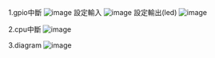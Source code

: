 1.gpio中斷
![image](https://github.com/user-attachments/assets/f8c7e6ea-0271-4d15-9bdf-09a4160df95a)
設定輸入
![image](https://github.com/user-attachments/assets/32454537-eea4-43a6-833a-d1a18af27ac6)
設定輸出(led)
![image](https://github.com/user-attachments/assets/4c6d9735-e29f-4daa-b41e-cb03392b481f)


2.cpu中斷
![image](https://github.com/user-attachments/assets/b705f901-a2c1-40d4-9ec2-2c625d540c1f)

3.diagram
![image](https://github.com/user-attachments/assets/83422c84-b1c9-4c0b-9e73-fb3ee3f3f278)



